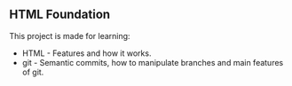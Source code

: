 ## HTML Foundation

This project is made for learning:

- HTML - Features and how it works.
- git - Semantic commits, how to manipulate branches and main features of git.
